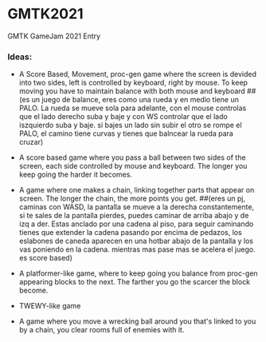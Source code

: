 # GMTK2021
GMTK GameJam 2021 Entry

### Ideas:

*  A Score Based, Movement, proc-gen game where the screen is devided into two sides, left is controlled by keyboard, right by mouse. To keep moving you have to maintain balance with both mouse and keyboard 
##(es un juego de balance, eres como una rueda y en medio tiene un PALO. La rueda se mueve sola para adelante,  con el mouse controlas que el lado derecho suba y baje y con WS controlar que el lado iszquierdo suba y baje. si bajes un lado sin subir el otro se rompe el PALO, el camino tiene curvas y tienes que balncear la rueda para cruzar)

* A score based game where you pass a ball between two sides of the screen, each side controlled by mouse and keyboard. The longer you keep going the harder it becomes.

* A game where one makes a chain, linking together parts that appear on screen. The longer the chain, the more points you get.
##(eres un pj, caminas con WASD, la pantalla se mueve a la derecha constantemente, si te sales de la pantalla pierdes, puedes caminar de arriba abajo y de izq a der. Estas anclado por una cadena al piso, para seguir caminando tienes que extender la cadena pasando por encima de pedazos, los eslabones de caneda aparecen en una hotbar abajo de la pantalla y los vas poniendo en la cadena. mientras mas pase mas se acelera el juego. es score based)

* A platformer-like game, where to keep going you balance from proc-gen appearing blocks to the next. The farther you go the scarcer the block become.

* TWEWY-like game

* A game where you move a wrecking ball around you that's linked to you by a chain, you clear rooms full of enemies with it.




